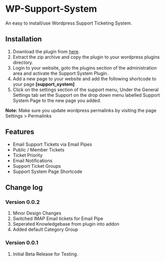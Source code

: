 WP-Support-System
=================

An easy to install/use Wordpress Support Ticketing System.

## Installation
1. Download the plugin from [here](https://github.com/jcollings/support-system).
2. Extract the zip archive and copy the plugin to your wordpress plugins directory.
3. Login to your website, goto the plugins section of the administration area and activate the Support System Plugin.
4. Add a new page to your website and add the following shortcode to your page __\[support_system\]__
5. Click on the settings section of the support menu, Under the General Settings tab set the Support on the drop down menu labelled Support System Page to the new page you added.

__Note:__ Make sure you update wordpress permalinks by visiting the page Settings > Permalinks


## Features
* Email Support Tickets via Email Pipes
* Public / Member Tickets
* Ticket Priority
* Email Notifications
* Support Ticket Groups
* Support System Page Shortcode

## Change log

### Version 0.0.2
1. Minor Design Changes
2. Switched IMAP Email tickets for Email Pipe
3. Seperated Knowledgebase from plugin into addon
4. Added default Category Group

### Version 0.0.1
1. Initial Beta Release for Testing.